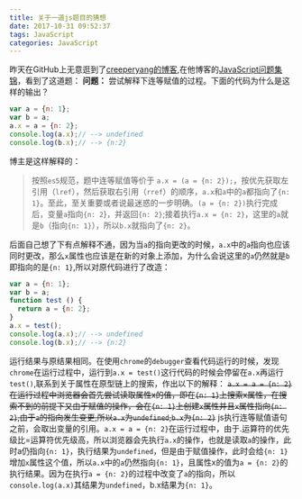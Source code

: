 ```yaml
---
title: 关于一道js题目的猜想
date: 2017-10-31 09:52:37
tags: JavaScript
categories: JavaScript
---
```

昨天在GitHub上无意逛到了[creeperyang的博客](https://github.com/creeperyang/blog),在他博客的[JavaScript问题集锦](https://github.com/creeperyang/blog/issues/2)，看到了这道题：
**问题：** 尝试解释下连等赋值的过程。下面的代码为什么是这样的输出？
```JavaScript
var a = {n: 1};  
var b = a;
a.x = a = {n: 2};  
console.log(a.x);// --> undefined  
console.log(b.x);// --> {n:2}
```
博主是这样解释的：
> 按照`es5`规范，题中连等赋值等价于
`a.x = (a = {n: 2});`，按优先获取左引用（`lref`），然后获取右引用（`rref`）的顺序，`a.x`和`a`中的`a`都指向了`{n: 1}`。至此，至关重要或者说最迷惑的一步明确。`(a = {n: 2})`执行完成后，变量`a`指向`{n: 2`}，并返回`{n: 2}`;接着执行`a.x = {n: 2}`，这里的`a`就是`b`（指向`{n: 1}`），所以`b.x`就指向了`{n: 2}`。

后面自己想了下有点解释不通，因为当`a`的指向更改的时候，`a.x`中的`a`指向也应该同时更改，那么`x`属性也应该是在新的对象上添加，为什么会说这里的`a`仍然就是`b`即指向的是`{n: 1}`,所以对原代码进行了改造：
```JavaScript
var a = {n: 1};  
var b = a;
function test () {
  return a = {n: 2};
}
a.x = test();
console.log(a.x);// --> undefined  
console.log(b.x);// --> {n:2}
```
运行结果与原结果相同。在使用`chrome`的`debugger`查看代码运行的时候，发现`chrome`在运行过程中，运行到`a.x = test()`这行代码的时候会停留在`a.x`再运行`test()`,联系到关于属性在原型链上的搜索，作出以下的解释：
~~`a.x = a = {n: 2}`在运行过程中浏览器会首先尝试读取属性x的值，即在`{n: 1}`上搜索x属性，在搜索不到的前提下又由于赋值的操作，会在`{n: 1}`上创建`x`属性并且`x`属性指向`{n: 2}`,由于`a`的指向发生变更,所以`a.x`为`undefined`,`b.x`为`{n: 2}`~~
js执行连等赋值语句之前，会取出变量的引用。`a.x = a = {n: 2}`在运行过程中，由于.运算符的优先级比=运算符优先级高，所以浏览器会先执行`a.x`的操作，也就是读取`a`的操作，此时a仍指向`{n: 1}`，执行结果为`undefined`，但是由于赋值操作，此时会给`{n: 1}`增加`x`属性这个值，所以`a.x`中的`a`仍然指向`{n: 1}`，且属性x的值为`a = {n: 2}`的执行结果。因为在执行`a = {n: 2}`的过程中改变了`a`的指向，所以`console.log(a.x)`其结果为`undefined`，b.x结果为`{n: 1}`。
